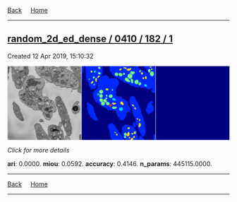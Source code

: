 
[Back](..)&nbsp;&nbsp;&nbsp;&nbsp;&nbsp;[Home](https://leapmanlab.github.io/snapshots)

---

<div class="summary"><a href="1"><h2>random_2d_ed_dense / 0410 / 182 / 1</h2></a><p>Created 12 Apr 2019, 15:10:32
</p><a href="1"><img src="1/media/summary.png" align="center"></a><p>
<i>Click for more details</i>
</p></div>

**ari**: 0.0000. **miou**: 0.0592. **accuracy**: 0.4146. **n_params**: 445115.0000. 

---

[Back](..)&nbsp;&nbsp;&nbsp;&nbsp;&nbsp;[Home](https://leapmanlab.github.io/snapshots)

---